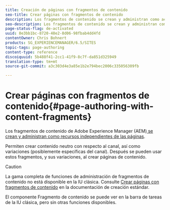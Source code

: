 ```yaml
---
title: Creación de páginas con fragmentos de contenido
seo-title: Crear páginas con fragmentos de contenido
description: Los fragmentos de contenido se crean y administran como activos independientes de las páginas. Permiten crear contenido neutro con respecto al canal, así como variaciones.
seo-description: Los fragmentos de contenido se crean y administran como activos independientes de las páginas. Permiten crear contenido neutro con respecto al canal, así como variaciones.
page-status-flag: de-activated
uuid: 8e3bb1bc-8720-48e2-8d06-98fbab4dd4fd
contentOwner: Chris Bohnert
products: SG_EXPERIENCEMANAGER/6.5/SITES
topic-tags: page-authoring
content-type: reference
discoiquuid: 5b488f41-2cc1-41f9-8c7f-da851d325949
translation-type: tm+mt
source-git-commit: a3c303d4e3a85e1b2e794bec2006c335056309fb

---
```



# Crear páginas con fragmentos de contenido{#page-authoring-with-content-fragments}

Los fragmentos de contenido de Adobe Experience Manager (AEM)[ se crean y administran como recursos independientes de las páginas](/help/assets/content-fragments.md).

Permiten crear contenido neutro con respecto al canal, así como variaciones (posiblemente específicas del canal). Después se pueden usar estos fragmentos, y sus variaciones, al crear páginas de contenido.

>[!CAUTION]
>
>La gama completa de funciones de administración de fragmentos de contenido no está disponible en la IU clásica. Consulte [Crear páginas con fragmentos de contenido](/help/sites-authoring/content-fragments.md) en la documentación de creación estándar.
>
>El componente Fragmento de contenido se puede ver en la barra de tareas de la IU clásica, pero sin otras funciones disponibles.


